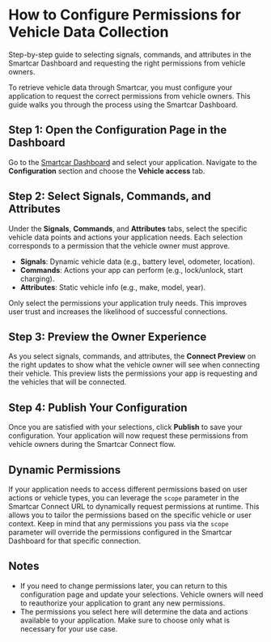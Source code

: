 # How to Configure Permissions for Vehicle Data Collection

Step-by-step guide to selecting signals, commands, and attributes in the Smartcar Dashboard and requesting the right permissions from vehicle owners.

To retrieve vehicle data through Smartcar, you must configure your application to request the correct permissions from vehicle owners. This guide walks you through the process using the Smartcar Dashboard.

## Step 1: Open the Configuration Page in the Dashboard

Go to the [Smartcar Dashboard](https://dashboard.smartcar.com) and select your application. Navigate to the **Configuration** section and choose the **Vehicle access** tab.

## Step 2: Select Signals, Commands, and Attributes

Under the **Signals**, **Commands**, and **Attributes** tabs, select the specific vehicle data points and actions your application needs. Each selection corresponds to a permission that the vehicle owner must approve.

- **Signals**: Dynamic vehicle data (e.g., battery level, odometer, location).
- **Commands**: Actions your app can perform (e.g., lock/unlock, start charging).
- **Attributes**: Static vehicle info (e.g., make, model, year).

Only select the permissions your application truly needs. This improves user trust and increases the likelihood of successful connections.

## Step 3: Preview the Owner Experience

As you select signals, commands, and attributes, the **Connect Preview** on the right updates to show what the vehicle owner will see when connecting their vehicle. This preview lists the permissions your app is requesting and the vehicles that will be connected.

## Step 4: Publish Your Configuration

Once you are satisfied with your selections, click **Publish** to save your configuration. Your application will now request these permissions from vehicle owners during the Smartcar Connect flow.

## Dynamic Permissions

If your application needs to access different permissions based on user actions or vehicle types, you can leverage the `scope` parameter in the Smartcar Connect URL to dynamically request permissions at runtime. This allows you to tailor the permissions based on the specific vehicle or user context. Keep in mind that any permissions you pass via the `scope` parameter will override the permissions configured in the Smartcar Dashboard for that specific connection.

## Notes

- If you need to change permissions later, you can return to this configuration page and update your selections. Vehicle owners will need to reauthorize your application to grant any new permissions.
- The permissions you select here will determine the data and actions available to your application. Make sure to choose only what is necessary for your use case.